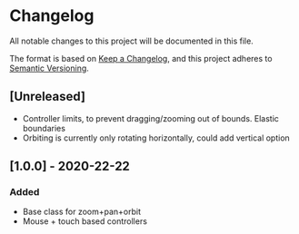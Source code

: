 # Changelog
All notable changes to this project will be documented in this file.

The format is based on [Keep a Changelog](https://keepachangelog.com/en/1.0.0/),
and this project adheres to [Semantic Versioning](https://semver.org/spec/v2.0.0.html).

## [Unreleased]
- Controller limits, to prevent dragging/zooming out of bounds. Elastic boundaries
- Orbiting is currently only rotating horizontally, could add vertical option

## [1.0.0] - 2020-22-22
### Added
- Base class for zoom+pan+orbit
- Mouse + touch based controllers

[0.0.1]: https://github.com/metervara/pan-zoom-orbit/releases/tag/v1.0.0